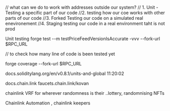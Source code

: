 //  what can we do to work with addresses outside our system?
//  1. Unit - Testing a specific part of our code
//2. testing how our coe works with other parts of our code 
//3. Forked Testing our code on a simulated real enevironement
//4. Staging testing our code in a real environment taht is not prod


Unit testing
forge test --m testPriceFeedVersionIsAccurate 
-vvv --fork-url $RPC_URL

// to check how many line of  code is been tested yet 

forge coverage --fork-url $RPC_URL



docs.soliditylang.org/en/v0.8.1/units-and-global
11:20:02

docs.chain.link
faucets.chain.link/kovan


chainlink VRF for wherever randomness is  their ..lottery, randomnising NFTs

Chainlink Automation , chainlink keepers
